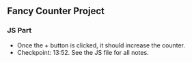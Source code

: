 ## Fancy Counter Project

### JS Part

- Once the + button is clicked, it should increase the counter.
- Checkpoint: 13:52. See the JS file for all notes.
